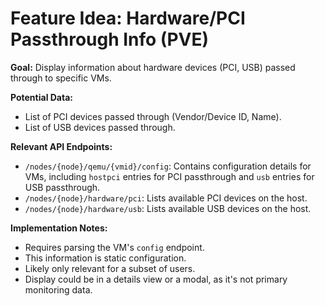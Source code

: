 # Feature Idea: Hardware/PCI Passthrough Info (PVE)

**Goal:** Display information about hardware devices (PCI, USB) passed through to specific VMs.

**Potential Data:**

*   List of PCI devices passed through (Vendor/Device ID, Name).
*   List of USB devices passed through.

**Relevant API Endpoints:**

*   `/nodes/{node}/qemu/{vmid}/config`: Contains configuration details for VMs, including `hostpci` entries for PCI passthrough and `usb` entries for USB passthrough.
*   `/nodes/{node}/hardware/pci`: Lists available PCI devices on the host.
*   `/nodes/{node}/hardware/usb`: Lists available USB devices on the host.

**Implementation Notes:**

*   Requires parsing the VM's `config` endpoint.
*   This information is static configuration.
*   Likely only relevant for a subset of users.
*   Display could be in a details view or a modal, as it's not primary monitoring data. 
